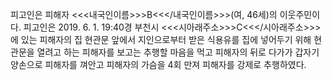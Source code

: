 피고인은 피해자 <<<내국인이름>>>B<<</내국인이름>>>(여, 46세)의 이웃주민이다.
피고인은 2019. 6. 1. 19:40경 부천시 <<<시아래주소>>>C<<</시아래주소>>>에 있는 피해자의 집 현관문 앞에서 지인으로부터 받은 식용유를 집에 넣어두기 위해 현관문을 열려고 하는 피해자를 보고는 추행할 마음을 먹고 피해자의 뒤로 다가가 갑자기 양손으로 피해자를 껴안고 피해자의 가슴을 4회 만져 피해자를 강제로 추행하였다.